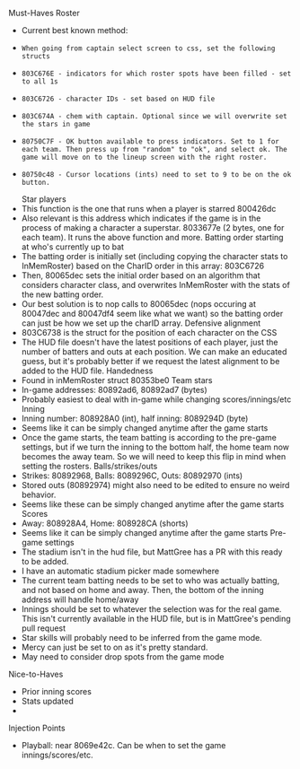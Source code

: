 Must-Haves
 Roster
-   Current best known method:
-     When going from captain select screen to css, set the following structs
-     803C676E - indicators for which roster spots have been filled - set to all 1s
-     803C6726 - character IDs - set based on HUD file
-     803C674A - chem with captain. Optional since we will overwrite set the stars in game
-     80750C7F - OK button available to press indicators. Set to 1 for each team. Then press up from "random" to "ok", and select ok. The game will move on to the lineup screen with the right roster.
-     80750c48 - Cursor locations (ints) need to set to 9 to be on the ok button.
  Star players
-   This function is the one that runs when a player is starred 800426dc
-   Also relevant is this address which indicates if the game is in the process of making a character a superstar. 8033677e (2 bytes, one for each team). It runs the above function and more.
  Batting order starting at who's currently up to bat
-   The batting order is initially set (including copying the character stats to InMemRoster) based on the CharID order in this array: 803C6726
-   Then, 80065dec sets the initial order based on an algorithm that considers character class, and overwrites InMemRoster with the stats of the new batting order.
-   Our best solution is to nop calls to 80065dec (nops occuring at 80047dec and 80047df4  seem like what we want) so the batting order can just be how we set up the charID array.
  Defensive alignment
-   803C6738 is the struct for the position of each character on the CSS
-   The HUD file doesn't have the latest positions of each player, just the number of batters and outs at each position. We can make an educated guess, but it's probably better if we request the latest alignment to be added to the HUD file.
   Handedness
-   Found in inMemRoster struct 80353be0
  Team stars
-   In-game addresses: 80892ad6, 80892ad7 (bytes)
-   Probably easiest to deal with in-game while changing scores/innings/etc
 Inning
-   Inning number: 808928A0 (int), half inning: 8089294D (byte)
-   Seems like it can be simply changed anytime after the game starts
-   Once the game starts, the team batting is according to the pre-game settings, but if we turn the inning to the bottom half, the home team now becomes the away team. So we will need to keep this flip in mind when setting the rosters.
 Balls/strikes/outs
-   Strikes: 80892968, Balls: 8089296C, Outs: 80892970 (ints)
-   Stored outs (80892974) might also need to be edited to ensure no weird behavior.
-   Seems like these can be simply changed anytime after the game starts
 Scores
-   Away: 808928A4, Home: 808928CA (shorts)
-   Seems like it can be simply changed anytime after the game starts
Pre-game settings
-  The stadium isn't in the hud file, but MattGree has a PR with this ready to be added.
-    I have an automatic stadium picker made somewhere
-  The current team batting needs to be set to who was actually batting, and not based on home and away. Then, the bottom of the inning address will handle home/away
- Innings should be set to whatever the selection was for the real game. This isn't currently available in the HUD file, but is in MattGree's pending pull request
- Star skills will probably need to be inferred from the game mode.
- Mercy can just be set to on as it's pretty standard.
- May need to consider drop spots from the game mode

Nice-to-Haves
- Prior inning scores
- Stats updated
- 


Injection Points
- Playball: near 8069e42c. Can be when to set the game innings/scores/etc.
